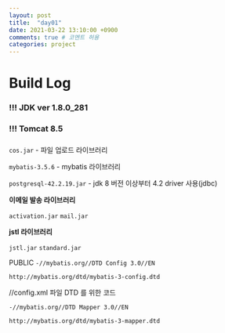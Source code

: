 ```yaml
---
layout: post
title:  "day01"
date: 2021-03-22 13:10:00 +0900
comments: true # 코멘트 허용
categories: project
---
```




# Build Log

### !!! JDK ver 1.8.0_281 

### !!! Tomcat 8.5 

### 

`cos.jar` - 파일 업로드 라이브러리

`mybatis-3.5.6` - mybatis 라이브러리

`postgresql-42.2.19.jar`  - jdk 8 버전 이상부터 4.2 driver 사용(jdbc)



**이메일 발송 라이브러리**

`activation.jar` `mail.jar `



**jstl 라이브러리**

`jstl.jar` `standard.jar`





PUBLIC `-//mybatis.org//DTD Config 3.0//EN`

 `http://mybatis.org/dtd/mybatis-3-config.dtd`

//config.xml 파일 DTD 를 위한 코드 

`-//mybatis.org//DTD Mapper 3.0//EN`

`http://mybatis.org/dtd/mybatis-3-mapper.dtd`







